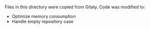 Files in this directory were copied from Gitaly. Code was modified to:
- Optimize memory consumption
- Handle empty repository case
